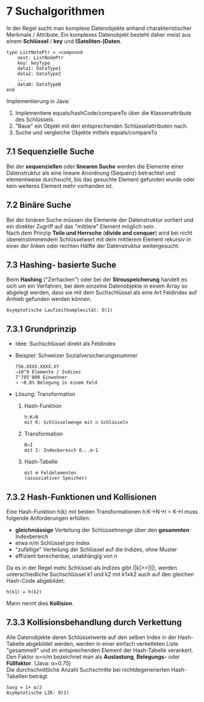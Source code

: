 7 Suchalgorithmen
=================
In der Regel sucht man komplexe Datenobjekte anhand charakteristischer Merkmale / Attribute. Ein komplexes Datenobjekt besteht daher meist aus einem **Schlüssel** / **key** und **(Sateliten-)Daten**.

    type ListNotePtr = →compound
        next: ListNodePtr
        key: keyType
        data1: DataType1
        data2: DataType2
        ...
        dataN: DataTypeN
    end
    
Implementierung in Java:  

1. Implementiere equals/hashCode/compareTo über die Klassenattribute des Schlüssels.
2. "Baue" ein Objekt mit den entsprechenden Schlüsselattributen nach.
3. Suche und vergleiche Objekte mittels equals/compareTo

7.1 Sequenzielle Suche
----------------------
Bei der **sequenziellen** oder **linearen Suche** werden die Elemente einer Datenstruktur als eine lineare Anordnung (Sequenz) betrachtet und elementweise durchsucht, bis das gesuchte Element gefunden wurde oder kein weiteres Element mehr vorhanden ist.

7.2 Binäre Suche
----------------
Bei der binären Suche müssen die Elemente der Datenstruktur sortiert und ein direkter Zugriff auf das "mittlere" Element möglich sein.  
Nach dem Prinzip **Teile und Herrsche** (**divide and conquer**) wird bei nicht übereinstimmendem Schlüsselwert mit dem mittlerem Element rekursiv in einer der linken oder rechten Hälfte der Datenstruktur weitergesucht.

7.3 Hashing- basierte Suche
---------------------------
Beim **Hashing** ("Zerhacken") oder bei der **Streuspeicherung** handelt es sich um ein Verfahren, bei dem einzelne Datenobjekte in einem Array so abgelegt werden, dass sie mit dem Suchschlüssel als eine Art Feldindex auf Anhieb gefunden werden können.

    Asymptotische Laufzeitkomplexität: O(1)
    
7.3.1 Grundprinzip
------------------

*   Idee: Suchschlüssel direkt als Feldindex  
*   Beispiel:  Schweizer Sozialversicherungsnummer

        756.XXXX.XXXX.XY
        →10^9 Elemente / Indizes
        7'785'800 Einwohner
        → ~0.8% Belegung in einem Feld

*   Lösung: Transformation
    1.  Hash-Funktion
        
            h:K→N
            mit K: Schlüsselmenge mit n Schlüsseln
    
    2.  Transformation
    
            N→I
            mit I: Indexbereich 0...m-1
    
    3.  Hash-Tabelle
    
            mit m Feldelementen
            (assoziativer Speicher)

7.3.2 Hash-Funktionen und Kollisionen
-------------------------------------
Eine Hash-Funktion h(k) mit beiden Transformationen h:K→N→I = K→I muss folgende Anforderungen erfüllen:

*   **gleichmässige** Verteilung der Schlüsselmenge über den **gesammten** Indexbereich
*   etwa n/m Schlüssel pro Index
*   "zufällige" Verteilung der Schlüssel auf die Indizes, ohne Muster
*   effizient berechenbar, unabhängig von n

Da es in der Regel mehr Schlüssel als Indizes gibt (|k|>>|I|), werden unterschiedliche Suchschlüssel k1 und k2 mit k1≠k2 auch auf den gleichen Hash-Code abgebildet:

    h(k1) = h(k2)

Mann nennt dies **Kollision**.

7.3.3 Kollisionsbehandlung durch Verkettung
-------------------------------------------

Alle Datenobjekte deren Schlüsselwerte auf den selben Index in der Hash-Tabelle abgebildet werden, werden in einer einfach verketteten Liste "gesammelt" und im entsprechenden Element der Hash-Tabelle verankert. Den Faktor α=n/m bezeichnet man als **Auslastung**, **Belegungs-** oder **Füllfaktor**. (Java: α=0.75)  
Die durchschnittliche Anzahl Suchschritte bei nichtdegenerierten Hash-Tabellen beträgt

    Savg = 1+ α/2
    Asymptotische LZK: O(1)
    